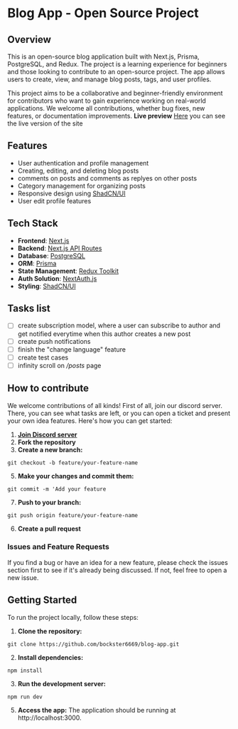 # Blog App - Open Source Project

## Overview

This is an open-source blog application built with Next.js, Prisma, PostgreSQL, and Redux. The project is a learning experience for beginners and those looking to contribute to an open-source project. The app allows users to create, view, and manage blog posts, tags, and user profiles.

This project aims to be a collaborative and beginner-friendly environment for contributors who want to gain experience working on real-world applications. We welcome all contributions, whether bug fixes, new features, or documentation improvements.
**Live preview** [Here](https://blog-app-bay-one.vercel.app/) you can see the live version of the site

## Features

- User authentication and profile management
- Creating, editing, and deleting blog posts
- comments on posts and comments as replyes on other posts
- Category management for organizing posts
- Responsive design using [ShadCN/UI](https://shadcn.dev/)
- User edit profile features

## Tech Stack

- **Frontend**: [Next.js](https://nextjs.org/)
- **Backend**: [Next.js API Routes](https://nextjs.org/docs/api-routes/introduction)
- **Database**: [PostgreSQL](https://www.postgresql.org/)
- **ORM**: [Prisma](https://www.prisma.io/)
- **State Management**: [Redux Toolkit](https://redux-toolkit.js.org/)
- **Auth Solution**: [NextAuth.js](https://next-auth.js.org/getting-started/introduction)
- **Styling**: [ShadCN/UI](https://shadcn.dev/)

## Tasks list
- [ ] create subscription model, where a user can subscribe to author and get notified everytime when this author creates a new post
- [ ] create push notifications
- [ ] finish the "change language" feature
- [ ] create test cases
- [ ] infinity scroll on */posts* page

## How to contribute
We welcome contributions of all kinds! First of all, join our discord server. There, you can see what tasks are left, or you can open a ticket and present your own idea features. Here's how you can get started:

1. [**Join Discord server**](https://discord.gg/4DNwb3rQhZ)
2. **Fork the repository**
3. **Create a new branch:**
```console
git checkout -b feature/your-feature-name
```
5. **Make your changes and commit them:**
```console
git commit -m 'Add your feature
```
7. **Push to your branch:**
```console
git push origin feature/your-feature-name
```
6. **Create a pull request**

### Issues and Feature Requests
If you find a bug or have an idea for a new feature, please check the issues section first to see if it's already being discussed. If not, feel free to open a new issue.

## Getting Started
To run the project locally, follow these steps:

1. **Clone the repository:**
```console
git clone https://github.com/bockster6669/blog-app.git
```
2. **Install dependencies:**
 ```console
npm install
```
3. **Run the development server:**
```console
npm run dev
```
5. **Access the app:** The application should be running at http://localhost:3000.
